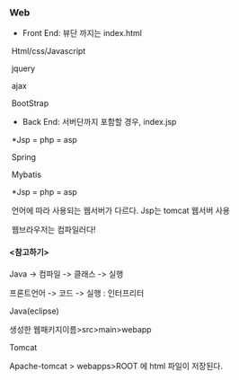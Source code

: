 ### Web

- Front End: 뷰단 까지는 index.html 

​		Html/css/Javascript

​		jquery

​		ajax

​		BootStrap



- Back End: 서버단까지 포함할 경우, index.jsp

​		*Jsp = php = asp

​		Spring

​		Mybatis



​		*Jsp = php = asp

​		언어에 따라 사용되는 웹서버가 다르다. Jsp는 tomcat 웹서버 사용



​		웹브라우저는 컴파일러다!



#### <참고하기>

Java -> 컴파일 -> 클래스 -> 실행

프론트언어 -> 코드 -> 실행 : 인터프리터



Java(eclipse)

생성한 웹패키지이름>src>main>webapp



Tomcat

Apache-tomcat > webapps>ROOT 에 html 파일이 저장된다.







